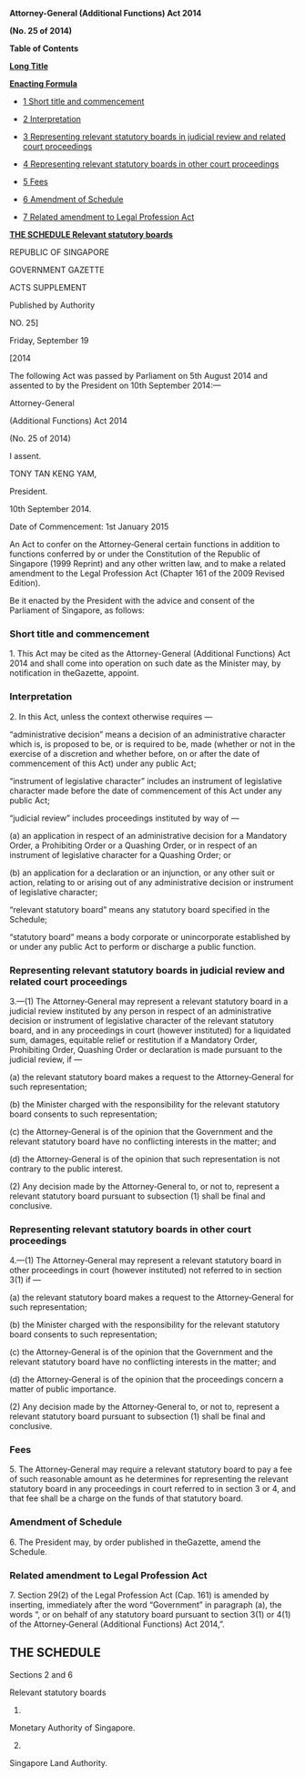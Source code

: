 **Attorney-General (Additional Functions) Act 2014**

**(No. 25 of 2014)**

**Table of Contents**

[**Long Title**](#Attorney-General-Additional-Functions-Act)

[**Enacting Formula**](#Enacting-Formula)

- [1 Short title and commencement](#Short-title-and-commencement)

- [2 Interpretation](#Interpretation)

- [3 Representing relevant statutory boards in judicial review and related court proceedings](#Representing-relevant-statutory-boards-in-judicial-review-and-related-court-proceedings)

- [4 Representing relevant statutory boards in other court proceedings](#Representing-relevant-statutory-boards-in-other-court-proceedings)

- [5 Fees](#Fees)

- [6 Amendment of Schedule](#Amendment-of-Schedule)

- [7 Related amendment to Legal Profession Act](#Related-amendment-to-Legal-Profession-Act)

[**THE SCHEDULE Relevant statutory boards**](#THE-SCHEDULE)

REPUBLIC OF SINGAPORE

GOVERNMENT GAZETTE

ACTS SUPPLEMENT

Published by Authority

NO. 25]

Friday, September 19

[2014

The following Act was passed by Parliament on 5th August 2014 and assented to by the President on 10th September 2014:—

Attorney-General




(Additional Functions) Act 2014

(No. 25 of 2014)

I assent.

TONY TAN KENG YAM,

President.

10th September 2014.

Date of Commencement: 1st January 2015

An Act to confer on the Attorney‑General certain functions in addition to functions conferred by or under the Constitution of the Republic of Singapore (1999 Reprint) and any other written law, and to make a related amendment to the Legal Profession Act (Chapter 161 of the 2009 Revised Edition).

Be it enacted by the President with the advice and consent of the Parliament of Singapore, as follows:

### Short title and commencement

1\. This Act may be cited as the Attorney-General (Additional Functions) Act 2014 and shall come into operation on such date as the Minister may, by notification in theGazette, appoint.

### Interpretation

2\. In this Act, unless the context otherwise requires —

“administrative decision” means a decision of an administrative character which is, is proposed to be, or is required to be, made (whether or not in the exercise of a discretion and whether before, on or after the date of commencement of this Act) under any public Act;

“instrument of legislative character” includes an instrument of legislative character made before the date of commencement of this Act under any public Act;

“judicial review” includes proceedings instituted by way of —

(a) an application in respect of an administrative decision for a Mandatory Order, a Prohibiting Order or a Quashing Order, or in respect of an instrument of legislative character for a Quashing Order; or

(b) an application for a declaration or an injunction, or any other suit or action, relating to or arising out of any administrative decision or instrument of legislative character;

“relevant statutory board” means any statutory board specified in the Schedule;

“statutory board” means a body corporate or unincorporate established by or under any public Act to perform or discharge a public function.

### Representing relevant statutory boards in judicial review and related court proceedings

3\.—(1) The Attorney‑General may represent a relevant statutory board in a judicial review instituted by any person in respect of an administrative decision or instrument of legislative character of the relevant statutory board, and in any proceedings in court (however instituted) for a liquidated sum, damages, equitable relief or restitution if a Mandatory Order, Prohibiting Order, Quashing Order or declaration is made pursuant to the judicial review, if —

(a) the relevant statutory board makes a request to the Attorney‑General for such representation;

(b) the Minister charged with the responsibility for the relevant statutory board consents to such representation;

(c) the Attorney‑General is of the opinion that the Government and the relevant statutory board have no conflicting interests in the matter; and

(d) the Attorney‑General is of the opinion that such representation is not contrary to the public interest.

(2) Any decision made by the Attorney‑General to, or not to, represent a relevant statutory board pursuant to subsection (1) shall be final and conclusive.

### Representing relevant statutory boards in other court proceedings

4\.—(1) The Attorney‑General may represent a relevant statutory board in other proceedings in court (however instituted) not referred to in section 3(1) if —

(a) the relevant statutory board makes a request to the Attorney‑General for such representation;

(b) the Minister charged with the responsibility for the relevant statutory board consents to such representation;

(c) the Attorney‑General is of the opinion that the Government and the relevant statutory board have no conflicting interests in the matter; and

(d) the Attorney‑General is of the opinion that the proceedings concern a matter of public importance.

(2) Any decision made by the Attorney‑General to, or not to, represent a relevant statutory board pursuant to subsection (1) shall be final and conclusive.

### Fees

5\. The Attorney‑General may require a relevant statutory board to pay a fee of such reasonable amount as he determines for representing the relevant statutory board in any proceedings in court referred to in section 3 or 4, and that fee shall be a charge on the funds of that statutory board.

### Amendment of Schedule

6\. The President may, by order published in theGazette, amend the Schedule.

### Related amendment to Legal Profession Act

7\. Section 29(2) of the Legal Profession Act (Cap. 161) is amended by inserting, immediately after the word “Government” in paragraph (a), the words “, or on behalf of any statutory board pursuant to section 3(1) or 4(1) of the Attorney‑General (Additional Functions) Act 2014,”.

## THE SCHEDULE

Sections 2 and 6

Relevant statutory boards

1. 

Monetary Authority of Singapore.

2. 

Singapore Land Authority.

